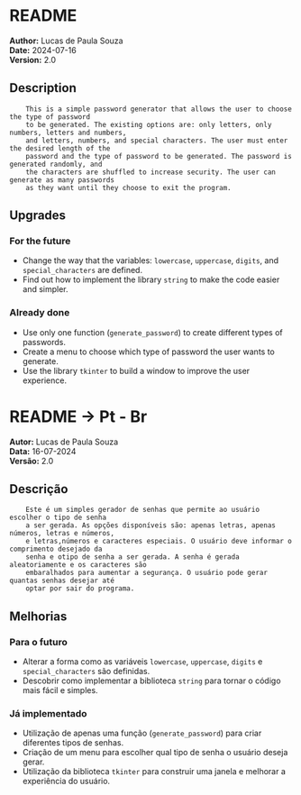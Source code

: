 # README
**Author:** Lucas de Paula Souza  
**Date:** 2024-07-16  
**Version:** 2.0

## Description 

        This is a simple password generator that allows the user to choose the type of password 
        to be generated. The existing options are: only letters, only numbers, letters and numbers,
        and letters, numbers, and special characters. The user must enter the desired length of the 
        password and the type of password to be generated. The password is generated randomly, and 
        the characters are shuffled to increase security. The user can generate as many passwords 
        as they want until they choose to exit the program.

## Upgrades

### For the future
- Change the way that the variables: `lowercase`, `uppercase`, `digits`, and `special_characters` are defined.
- Find out how to implement the library `string` to make the code easier and simpler.

### Already done
- Use only one function (`generate_password`) to create different types of passwords.
- Create a menu to choose which type of password the user wants to generate.
- Use the library `tkinter` to build a window to improve the user experience.

# README -> Pt - Br
**Autor:** Lucas de Paula Souza  
**Data:** 16-07-2024  
**Versão:** 2.0

## Descrição 

        Este é um simples gerador de senhas que permite ao usuário escolher o tipo de senha 
        a ser gerada. As opções disponíveis são: apenas letras, apenas números, letras e números, 
        e letras,números e caracteres especiais. O usuário deve informar o comprimento desejado da 
        senha e otipo de senha a ser gerada. A senha é gerada aleatoriamente e os caracteres são 
        embaralhados para aumentar a segurança. O usuário pode gerar quantas senhas desejar até 
        optar por sair do programa.

## Melhorias

### Para o futuro
- Alterar a forma como as variáveis `lowercase`, `uppercase`, `digits` e `special_characters` são definidas.
- Descobrir como implementar a biblioteca `string` para tornar o código mais fácil e simples.

### Já implementado
- Utilização de apenas uma função (`generate_password`) para criar diferentes tipos de senhas.
- Criação de um menu para escolher qual tipo de senha o usuário deseja gerar.
- Utilização da biblioteca `tkinter` para construir uma janela e melhorar a experiência do usuário.  
